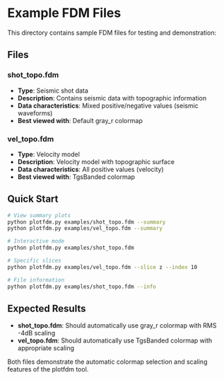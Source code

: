 # Example FDM Files

This directory contains sample FDM files for testing and demonstration:

## Files

### shot_topo.fdm
- **Type**: Seismic shot data
- **Description**: Contains seismic data with topographic information
- **Data characteristics**: Mixed positive/negative values (seismic waveforms)
- **Best viewed with**: Default gray_r colormap

### vel_topo.fdm  
- **Type**: Velocity model
- **Description**: Velocity model with topographic surface
- **Data characteristics**: All positive values (velocity)
- **Best viewed with**: TgsBanded colormap

## Quick Start

```bash
# View summary plots
python plotfdm.py examples/shot_topo.fdm --summary
python plotfdm.py examples/vel_topo.fdm --summary

# Interactive mode
python plotfdm.py examples/shot_topo.fdm

# Specific slices
python plotfdm.py examples/vel_topo.fdm --slice z --index 10

# File information
python plotfdm.py examples/shot_topo.fdm --info
```

## Expected Results

- **shot_topo.fdm**: Should automatically use gray_r colormap with RMS -4dB scaling
- **vel_topo.fdm**: Should automatically use TgsBanded colormap with appropriate scaling

Both files demonstrate the automatic colormap selection and scaling features of the plotfdm tool.
